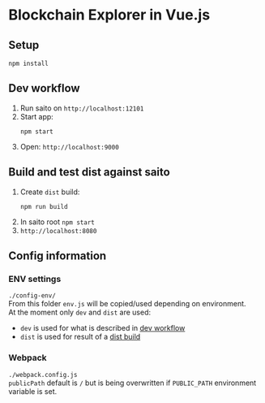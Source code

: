 # Blockchain Explorer in Vue.js


## Setup
```
npm install
```

## Dev workflow
1. Run saito on `http://localhost:12101`
1. Start app:
    ```
    npm start
    ```
1. Open: `http://localhost:9000`


## Build and test dist against saito
1. Create `dist` build:
    ```
    npm run build
    ```
1. In saito root `npm start`
1. `http://localhost:8080`


## Config information

### ENV settings
`./config-env/`  
From this folder `env.js` will be copied/used depending on environment.  
At the moment only `dev` and `dist` are used:
- `dev` is used for what is described in [dev workflow](#dev-workflow)
- `dist` is used for result of a [dist build](#build-and–test–dist-against-saito)

### Webpack
`./webpack.config.js`  
`publicPath` default is `/` but is being overwritten if `PUBLIC_PATH` environment variable is set.
